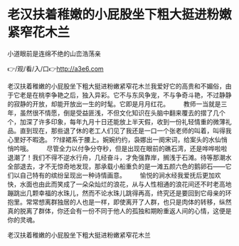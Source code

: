# 老汉扶着稚嫩的小屁股坐下粗大挺进粉嫩紧窄花木兰
小道眼前是连绵不绝的山峦浩荡亲

👉/观/看/入/口👉http://a3e6.com

老汉扶着稚嫩的小屁股坐下粗大挺进粉嫩紧窄花木兰我爱好它的高贵和不媚俗，由于它老是在桃李争艳之后，独入异彩。它不与东风争宠，不与争奇斗艳，不过静静的寂静的开放，却能开放出一生的时髦。它即是月月红花。
　　教师一当就是三年，虽然很不情愿，倒是受益匪浅，不但文化知识在头脑中翻来覆去的摺了几个个，加深了许多印象，每年九月十日还能放上半天假，收到一份礼轻情重的微薄礼品。直到现在，那些退了休的老工人们见了我还是一口一个张老师的叫着，叫得我心里好不暇逸。
??绿裙系于腰上。婉婉约约，袅娜出一阕宋词，给案头的水仙悄悄吟哦。
　　尽管全力以付争分夺秒，但是出现在眼前的礁石湾，还是哗哗啦啦退潮了！我们不得不逆水行舟，几经奋斗，才免强靠岸，搁浅于石滩。待等那潮水全部退去，才不无惊奇地发现，那承载小船重负的是一滩五颜六色的鹅卵石——它们以自己特有的缤纷呈现出一种诗情画意。
　　愉悦的涧水经我爱抚后更加欢快，水面也由此而笑成了一朵朵灿烂的浪花，从与人性相通的浪花间还不时老高地蹦跳出几颗幸福的水珠儿，然而不论水珠儿跳得再高，终究还是要回到它母亲的环抱里。常常想离群独居的人也是一样，即使离开了人群，也只是肉体的转移，纵然真的脱离了群体，你还会有一份不同于他人的孤独和期盼重返人间的心情，这便是你的灵魂。

老汉扶着稚嫩的小屁股坐下粗大挺进粉嫩紧窄花木兰
